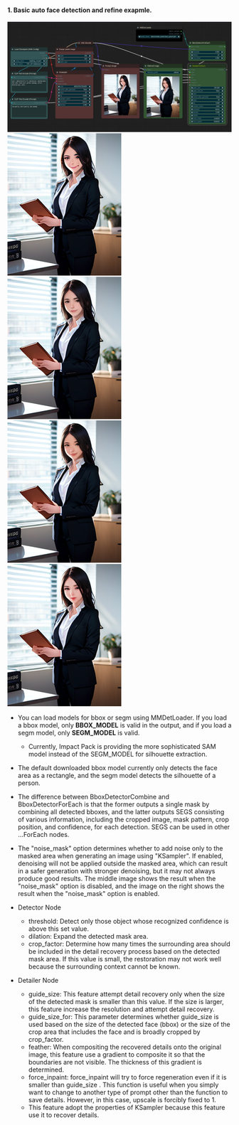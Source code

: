 #### 1. Basic auto face detection and refine exapmle.
![example](advanced-simple.png)
![example](advanced-simple-original.png) ![example](advanced-simple-refined.png) ![example](advanced-simple-refined-noisemask-disabled.png) ![example](advanced-simple-refined-noisemask-enabled.png)
* You can load models for bbox or segm using MMDetLoader. If you load a bbox model, only **BBOX_MODEL** is valid in the output, and if you load a segm model, only **SEGM_MODEL** is valid.
   * Currently, Impact Pack is providing the more sophisticated SAM model instead of the SEGM_MODEL for silhouette extraction.

* The default downloaded bbox model currently only detects the face area as a rectangle, and the segm model detects the silhouette of a person.
* The difference between BboxDetectorCombine and BboxDetectorForEach is that the former outputs a single mask by combining all detected bboxes, and the latter outputs SEGS consisting of various information, including the cropped image, mask pattern, crop position, and confidence, for each detection. SEGS can be used in other ...ForEach nodes.

* The "noise_mask" option determines whether to add noise only to the masked area when generating an image using "KSampler". If enabled, denoising will not be applied outside the masked area, which can result in a safer generation with stronger denoising, but it may not always produce good results. The middle image shows the result when the "noise_mask" option is disabled, and the image on the right shows the result when the "noise_mask" option is enabled.

* Detector Node
    * threshold: Detect only those object whose recognized confidence is above this set value.
    * dilation: Expand the detected mask area.
    * crop_factor: Determine how many times the surrounding area should be included in the detail recovery process based on the detected mask area. If this value is small, the restoration may not work well because the surrounding context cannot be known.
  
* Detailer Node
    * guide_size: This feature attempt detail recovery only when the size of the detected mask is smaller than this value. If the size is larger, this feature increase the resolution and attempt detail recovery.
    * guide_size_for: This parameter determines whether guide_size is used based on the size of the detected face (bbox) or the size of the crop area that includes the face and is broadly cropped by crop_factor.
    * feather: When compositing the recovered details onto the original image, this feature use a gradient to composite it so that the boundaries are not visible. The thickness of this gradient is determined.
    * force_inpaint: force_inpaint will try to force regeneration even if it is smaller than guide_size . This function is useful when you simply want to change to another type of prompt other than the function to save details. However, in this case, upscale is forcibly fixed to 1.
    * This feature adopt the properties of KSampler because this feature use it to recover details.